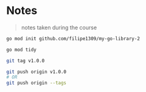 # Notes

> notes taken during the course

```sh
go mod init github.com/filipe1309/my-go-library-2
```

```sh
go mod tidy
```

```sh
git tag v1.0.0 
```

```sh
git push origin v1.0.0
# OR
git push origin --tags
```

